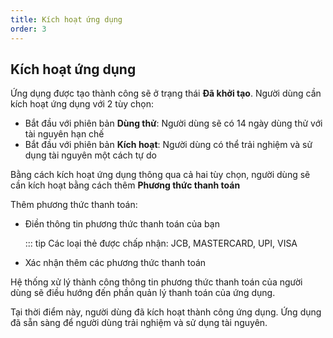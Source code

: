 ```yaml
---
title: Kích hoạt ứng dụng
order: 3
---
```


## Kích hoạt ứng dụng

Ứng dụng được tạo thành công sẽ ở trạng thái **Đã khởi tạo**. Người dùng cần kích hoạt ứng dụng với 2 tùy chọn:

- Bắt đầu với phiên bản **Dùng thử**: Người dùng sẽ có 14 ngày dùng thử với tài nguyên hạn chế
- Bắt đầu với phiên bản **Kích hoạt**: Người dùng có thể trải nghiệm và sử dụng tài nguyên một cách tự do

Bằng cách kích hoạt ứng dụng thông qua cả hai tùy chọn, người dùng sẽ cần kích hoạt bằng cách thêm **Phương thức thanh toán**

Thêm phương thức thanh toán:

- Điền thông tin phương thức thanh toán của bạn

  ::: tip Các loại thẻ được chấp nhận: JCB, MASTERCARD, UPI, VISA

- Xác nhận thêm các phương thức thanh toán

Hệ thống xử lý thành công thông tin phương thức thanh toán của người dùng sẽ điều hướng đến phần quản lý thanh toán của ứng dụng.

Tại thời điểm này, người dùng đã kích hoạt thành công ứng dụng. Ứng dụng đã sẵn sàng để người dùng trải nghiệm và sử dụng tài nguyên.
